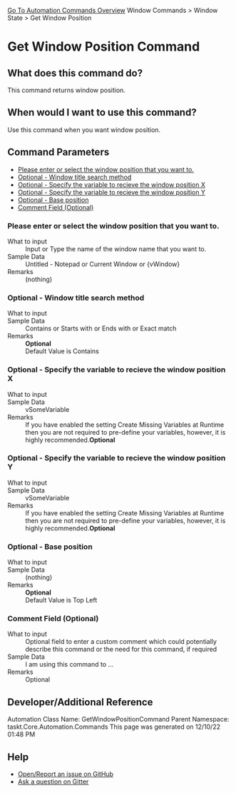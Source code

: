 <!--TITLE: Get Window Position Command -->
<!-- SUBTITLE: a command in the Window Commands group. -->
[Go To Automation Commands Overview](/automation-commands.md)
Window Commands &gt; Window State &gt; Get Window Position


# Get Window Position Command


## What does this command do?
This command returns window position.


## When would I want to use this command?
Use this command when you want window position.


## Command Parameters
- [Please enter or select the window position that you want to.](#param_0)
- [Optional - Window title search method](#param_1)
- [Optional - Specify the variable to recieve the window position X](#param_2)
- [Optional - Specify the variable to recieve the window position Y](#param_3)
- [Optional - Base position](#param_4)
- [Comment Field (Optional)](#param_5)


<a id="param_0"></a>
### Please enter or select the window position that you want to.


<dl>
<dt>What to input</dt><dd>Input or Type the name of the window name that you want to.</dd>
<dt>Sample Data</dt><dd>Untitled - Notepad or Current Window or {vWindow}</dd>
<dt>Remarks</dt><dd>(nothing)</dd>
</dl>




<a id="param_1"></a>
### Optional - Window title search method


<dl>
<dt>What to input</dt><dd></dd>
<dt>Sample Data</dt><dd>Contains or Starts with or Ends with or Exact match</dd>
<dt>Remarks</dt><dd><b>Optional</b><br>Default Value is Contains</dd>
</dl>




<a id="param_2"></a>
### Optional - Specify the variable to recieve the window position X


<dl>
<dt>What to input</dt><dd></dd>
<dt>Sample Data</dt><dd>vSomeVariable</dd>
<dt>Remarks</dt><dd>If you have enabled the setting Create Missing Variables at Runtime then you are not required to pre-define your variables, however, it is highly recommended.<b>Optional</b><br></dd>
</dl>




<a id="param_3"></a>
### Optional - Specify the variable to recieve the window position Y


<dl>
<dt>What to input</dt><dd></dd>
<dt>Sample Data</dt><dd>vSomeVariable</dd>
<dt>Remarks</dt><dd>If you have enabled the setting Create Missing Variables at Runtime then you are not required to pre-define your variables, however, it is highly recommended.<b>Optional</b><br></dd>
</dl>




<a id="param_4"></a>
### Optional - Base position


<dl>
<dt>What to input</dt><dd></dd>
<dt>Sample Data</dt><dd>(nothing)</dd>
<dt>Remarks</dt><dd><b>Optional</b><br>Default Value is Top Left</dd>
</dl>




<a id="param_5"></a>
### Comment Field (Optional)


<dl>
<dt>What to input</dt><dd>Optional field to enter a custom comment which could potentially describe this command or the need for this command, if required</dd>
<dt>Sample Data</dt><dd>I am using this command to ...</dd>
<dt>Remarks</dt><dd>Optional</dd>
</dl>




## Developer/Additional Reference
Automation Class Name: GetWindowPositionCommand
Parent Namespace: taskt.Core.Automation.Commands
This page was generated on 12/10/22 01:48 PM


## Help
- [Open/Report an issue on GitHub](https://github.com/rcktrncn/taskt/issues/new)
- [Ask a question on Gitter](https://gitter.im/taskt-rpa/Lobby)
